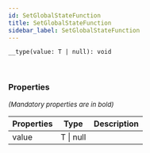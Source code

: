```yaml
---
id: SetGlobalStateFunction
title: SetGlobalStateFunction
sidebar_label: SetGlobalStateFunction
---
```


```tsx
__type(value: T | null): void
```
<br/>



### Properties

<font size="2"><i>(Mandatory properties are in bold)</i></font>

| Properties | Type | Description |
| --------- | ---- | ----------- |
| value | T \| null |  |
